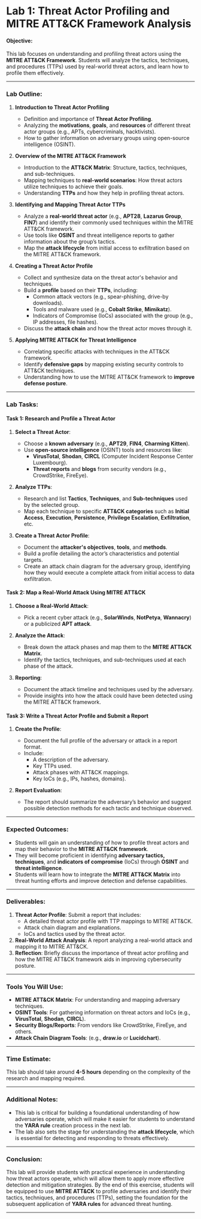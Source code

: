 
# Lab 1: Threat Actor Profiling and MITRE ATT&CK Framework Analysis

#### **Objective:**
This lab focuses on understanding and profiling threat actors using the **MITRE ATT&CK Framework**. Students will analyze the tactics, techniques, and procedures (TTPs) used by real-world threat actors, and learn how to profile them effectively.

---

### **Lab Outline:**

1. **Introduction to Threat Actor Profiling**
   - Definition and importance of **Threat Actor Profiling**.
   - Analyzing the **motivations**, **goals**, and **resources** of different threat actor groups (e.g., APTs, cybercriminals, hacktivists).
   - How to gather information on adversary groups using open-source intelligence (OSINT).

2. **Overview of the MITRE ATT&CK Framework**
   - Introduction to the **ATT&CK Matrix**: Structure, tactics, techniques, and sub-techniques.
   - Mapping techniques to **real-world scenarios**: How threat actors utilize techniques to achieve their goals.
   - Understanding **TTPs** and how they help in profiling threat actors.

3. **Identifying and Mapping Threat Actor TTPs**
   - Analyze a **real-world threat actor** (e.g., **APT28**, **Lazarus Group**, **FIN7**) and identify their commonly used techniques within the MITRE ATT&CK framework.
   - Use tools like **OSINT** and threat intelligence reports to gather information about the group’s tactics.
   - Map the **attack lifecycle** from initial access to exfiltration based on the MITRE ATT&CK framework.
   
4. **Creating a Threat Actor Profile**
   - Collect and synthesize data on the threat actor's behavior and techniques.
   - Build a **profile** based on their **TTPs**, including:
     - Common attack vectors (e.g., spear-phishing, drive-by downloads).
     - Tools and malware used (e.g., **Cobalt Strike**, **Mimikatz**).
     - Indicators of Compromise (IoCs) associated with the group (e.g., IP addresses, file hashes).
   - Discuss the **attack chain** and how the threat actor moves through it.

5. **Applying MITRE ATT&CK for Threat Intelligence**
   - Correlating specific attacks with techniques in the ATT&CK framework.
   - Identify **defensive gaps** by mapping existing security controls to ATT&CK techniques.
   - Understanding how to use the MITRE ATT&CK framework to **improve defense posture**.

---

### **Lab Tasks:**

#### **Task 1: Research and Profile a Threat Actor**
1. **Select a Threat Actor**:
   - Choose a **known adversary** (e.g., **APT29**, **FIN4**, **Charming Kitten**).
   - Use **open-source intelligence** (OSINT) tools and resources like:
     - **VirusTotal**, **Shodan**, **CIRCL** (Computer Incident Response Center Luxembourg).
     - **Threat reports** and **blogs** from security vendors (e.g., CrowdStrike, FireEye).
   
2. **Analyze TTPs**:
   - Research and list **Tactics**, **Techniques**, and **Sub-techniques** used by the selected group.
   - Map each technique to specific **ATT&CK categories** such as **Initial Access**, **Execution**, **Persistence**, **Privilege Escalation**, **Exfiltration**, etc.

3. **Create a Threat Actor Profile**:
   - Document the **attacker's objectives**, **tools**, and **methods**.
   - Build a profile detailing the actor’s characteristics and potential targets.
   - Create an attack chain diagram for the adversary group, identifying how they would execute a complete attack from initial access to data exfiltration.

#### **Task 2: Map a Real-World Attack Using MITRE ATT&CK**
1. **Choose a Real-World Attack**:
   - Pick a recent cyber attack (e.g., **SolarWinds**, **NotPetya**, **Wannacry**) or a publicized **APT attack**.
   
2. **Analyze the Attack**:
   - Break down the attack phases and map them to the **MITRE ATT&CK Matrix**.
   - Identify the tactics, techniques, and sub-techniques used at each phase of the attack.

3. **Reporting**:
   - Document the attack timeline and techniques used by the adversary.
   - Provide insights into how the attack could have been detected using the MITRE ATT&CK framework.
   
#### **Task 3: Write a Threat Actor Profile and Submit a Report**
1. **Create the Profile**:
   - Document the full profile of the adversary or attack in a report format.
   - Include:
     - A description of the adversary.
     - Key TTPs used.
     - Attack phases with ATT&CK mappings.
     - Key IoCs (e.g., IPs, hashes, domains).
   
2. **Report Evaluation**:
   - The report should summarize the adversary’s behavior and suggest possible detection methods for each tactic and technique observed.

---

### **Expected Outcomes:**
- Students will gain an understanding of how to profile threat actors and map their behavior to the **MITRE ATT&CK framework**.
- They will become proficient in identifying **adversary tactics, techniques**, and **indicators of compromise** (IoCs) through **OSINT** and **threat intelligence**.
- Students will learn how to integrate the **MITRE ATT&CK Matrix** into threat hunting efforts and improve detection and defense capabilities.

---

### **Deliverables:**
1. **Threat Actor Profile**: Submit a report that includes:
   - A detailed threat actor profile with TTP mappings to MITRE ATT&CK.
   - Attack chain diagram and explanations.
   - IoCs and tactics used by the threat actor.
2. **Real-World Attack Analysis**: A report analyzing a real-world attack and mapping it to MITRE ATT&CK.
3. **Reflection**: Briefly discuss the importance of threat actor profiling and how the MITRE ATT&CK framework aids in improving cybersecurity posture.

---

### **Tools You Will Use:**
- **MITRE ATT&CK Matrix**: For understanding and mapping adversary techniques.
- **OSINT Tools**: For gathering information on threat actors and IoCs (e.g., **VirusTotal**, **Shodan**, **CIRCL**).
- **Security Blogs/Reports**: From vendors like CrowdStrike, FireEye, and others.
- **Attack Chain Diagram Tools**: (e.g., **draw.io** or **Lucidchart**).

---

### **Time Estimate:**
This lab should take around **4-5 hours** depending on the complexity of the research and mapping required.

---

### **Additional Notes:**
- This lab is critical for building a foundational understanding of how adversaries operate, which will make it easier for students to understand the **YARA rule** creation process in the next lab.
- The lab also sets the stage for understanding the **attack lifecycle**, which is essential for detecting and responding to threats effectively.

---

### **Conclusion:**
This lab will provide students with practical experience in understanding how threat actors operate, which will allow them to apply more effective detection and mitigation strategies. By the end of this exercise, students will be equipped to use **MITRE ATT&CK** to profile adversaries and identify their tactics, techniques, and procedures (TTPs), setting the foundation for the subsequent application of **YARA rules** for advanced threat hunting.

---
